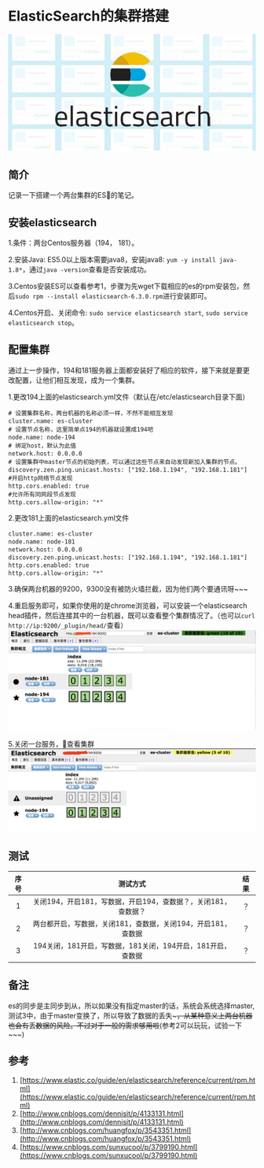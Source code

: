 # ElasticSearch的集群搭建
![示意图](./../assets/images/20180322170506wcput.jpeg)

## 简介
记录一下搭建一个两台集群的ES的笔记。

## 安装elasticsearch

1.条件：两台Centos服务器（194， 181）。

2.安装Java: ES5.0以上版本需要java8，安装java8: `yum -y install java-1.8*`，通过`java -version`查看是否安装成功。

3.Centos安装ES可以查看参考1，步骤为先wget下载相应的es的rpm安装包，然后`sudo rpm --install elasticsearch-6.3.0.rpm`进行安装即可。

4.Centos开启、关闭命令: `sudo service elasticsearch start`, `sudo service elasticsearch stop`。

## 配置集群
通过上一步操作，194和181服务器上面都安装好了相应的软件，接下来就是要更改配置，让他们相互发现，成为一个集群。

1.更改194上面的elasticsearch.yml文件（默认在/etc/elasticsearch目录下面）
```
# 设置集群名称，两台机器的名称必须一样，不然不能相互发现
cluster.name: es-cluster
# 设置节点名称，这里简单点194的机器就设置成194吧
node.name: node-194
# 绑定host，默认为此值
network.host: 0.0.0.0
# 设置集群中master节点的初始列表，可以通过这些节点来自动发现新加入集群的节点。
discovery.zen.ping.unicast.hosts: ["192.168.1.194", "192.168.1.181"]
#开启http网络节点发现
http.cors.enabled: true
#允许所有同网段节点发现
http.cors.allow-origin: "*"
```

2.更改181上面的elasticsearch.yml文件
```
cluster.name: es-cluster
node.name: node-181
network.host: 0.0.0.0
discovery.zen.ping.unicast.hosts: ["192.168.1.194", "192.168.1.181"]
http.cors.enabled: true
http.cors.allow-origin: "*"
```

3.确保两台机器的9200，9300没有被防火墙拦截，因为他们两个要通讯呀~~~

4.重启服务即可，如果你使用的是chrome浏览器，可以安装一个elasticsearch head插件，然后连接其中的一台机器，既可以查看整个集群情况了。（也可以`curl http://ip:9200/_plugin/head/`查看）
![1](./../assets/images/2018062402.jpeg)

5.关闭一台服务，查看集群
![1](./../assets/images/2018062401.jpeg)

## 测试

|序号|测试方式|结果|
|:---:|:---:|:---:|
|1|关闭194，开启181，写数据，开启194，查数据？，关闭181，查数据？|？|
|2|两台都开启，写数据，关闭181，查数据，关闭194，开启181，查数据|？|
|3|194关闭，181开启，写数据，181关闭，194开启，181开启，查数据|？|

## 备注
es的同步是主同步到从，所以如果没有指定master的话，系统会系统选择master,测试3中，由于master变换了，所以导致了数据的丢失~~~，从某种意义上两台机器也会有丢数据的风险。不过对于一般的需求够用啦~~(参考2可以玩玩，试验一下~~~)

## 参考
1. [https://www.elastic.co/guide/en/elasticsearch/reference/current/rpm.html](https://www.elastic.co/guide/en/elasticsearch/reference/current/rpm.html)
2. [http://www.cnblogs.com/dennisit/p/4133131.html](http://www.cnblogs.com/dennisit/p/4133131.html)
3. [http://www.cnblogs.com/huangfox/p/3543351.html](http://www.cnblogs.com/huangfox/p/3543351.html)
4. [https://www.cnblogs.com/sunxucool/p/3799190.html](https://www.cnblogs.com/sunxucool/p/3799190.html)